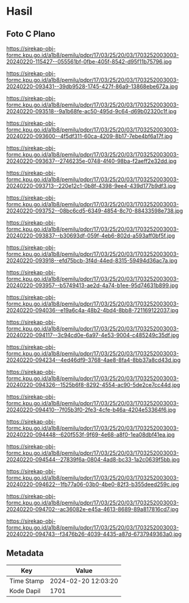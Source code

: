 # Hasil

## Foto C Plano

https://sirekap-obj-formc.kpu.go.id/a1b8/pemilu/pdpr/17/03/25/20/03/1703252003003-20240220-115427--055561bf-0fbe-405f-8542-d95f11b75796.jpg

https://sirekap-obj-formc.kpu.go.id/a1b8/pemilu/pdpr/17/03/25/20/03/1703252003003-20240220-093431--39db9528-1745-427f-86a9-13868ebe672a.jpg

https://sirekap-obj-formc.kpu.go.id/a1b8/pemilu/pdpr/17/03/25/20/03/1703252003003-20240220-093518--9a1b68fe-ac50-495d-9c64-d69b02320c1f.jpg

https://sirekap-obj-formc.kpu.go.id/a1b8/pemilu/pdpr/17/03/25/20/03/1703252003003-20240220-093600--4f5df311-60ca-4209-8b17-7ebe4bf6a17f.jpg

https://sirekap-obj-formc.kpu.go.id/a1b8/pemilu/pdpr/17/03/25/20/03/1703252003003-20240220-093637--2746235e-0748-4f40-98ba-f2aeff2e32dd.jpg

https://sirekap-obj-formc.kpu.go.id/a1b8/pemilu/pdpr/17/03/25/20/03/1703252003003-20240220-093713--220e12c1-0b8f-4398-9ee4-439d177b9df3.jpg

https://sirekap-obj-formc.kpu.go.id/a1b8/pemilu/pdpr/17/03/25/20/03/1703252003003-20240220-093752--08bc6cd5-6349-4854-8c70-88433598e738.jpg

https://sirekap-obj-formc.kpu.go.id/a1b8/pemilu/pdpr/17/03/25/20/03/1703252003003-20240220-093837--b30693df-059f-4eb6-802d-a593aff0bf5f.jpg

https://sirekap-obj-formc.kpu.go.id/a1b8/pemilu/pdpr/17/03/25/20/03/1703252003003-20240220-093918--efd75bcb-3f4d-44ed-8315-59494d36ac7a.jpg

https://sirekap-obj-formc.kpu.go.id/a1b8/pemilu/pdpr/17/03/25/20/03/1703252003003-20240220-093957--b5749413-ae2d-4a74-b1ee-95d74631b899.jpg

https://sirekap-obj-formc.kpu.go.id/a1b8/pemilu/pdpr/17/03/25/20/03/1703252003003-20240220-094036--e19a6c4a-48b2-4bd4-8bb8-721169122037.jpg

https://sirekap-obj-formc.kpu.go.id/a1b8/pemilu/pdpr/17/03/25/20/03/1703252003003-20240220-094117--3c94cd0e-6a97-4e53-9004-c485249c35df.jpg

https://sirekap-obj-formc.kpu.go.id/a1b8/pemilu/pdpr/17/03/25/20/03/1703252003003-20240220-094234--4ed46df9-3768-4ae8-8fa4-8bb37a8cd43d.jpg

https://sirekap-obj-formc.kpu.go.id/a1b8/pemilu/pdpr/17/03/25/20/03/1703252003003-20240220-094326--1525b6f8-8292-4554-ac90-5de2ce7cc44d.jpg

https://sirekap-obj-formc.kpu.go.id/a1b8/pemilu/pdpr/17/03/25/20/03/1703252003003-20240220-094410--7f05b3f0-2fe3-4cfe-b46a-4204e53364f6.jpg

https://sirekap-obj-formc.kpu.go.id/a1b8/pemilu/pdpr/17/03/25/20/03/1703252003003-20240220-094448--620f553f-9f69-4e68-a8f0-1ea08dbf41ea.jpg

https://sirekap-obj-formc.kpu.go.id/a1b8/pemilu/pdpr/17/03/25/20/03/1703252003003-20240220-094544--27839f6a-0804-4ad8-bc33-1a2c0639f5bb.jpg

https://sirekap-obj-formc.kpu.go.id/a1b8/pemilu/pdpr/17/03/25/20/03/1703252003003-20240220-094622--1fb77a06-03b0-4be0-82f3-b355deed259c.jpg

https://sirekap-obj-formc.kpu.go.id/a1b8/pemilu/pdpr/17/03/25/20/03/1703252003003-20240220-094702--ac36082e-e45a-4613-8689-89a817816cd7.jpg

https://sirekap-obj-formc.kpu.go.id/a1b8/pemilu/pdpr/17/03/25/20/03/1703252003003-20240220-094743--f3476b26-4039-4435-a87d-6737949363a0.jpg


## Metadata

| Key        | Value               |
| ---------- | ------------------- |
| Time Stamp | 2024-02-20 12:03:20 |
| Kode Dapil | 1701                |



